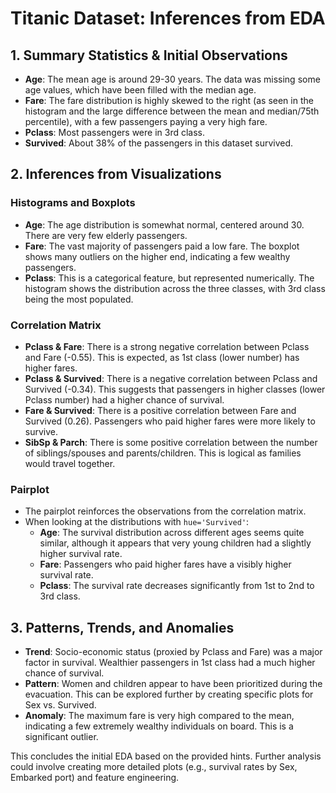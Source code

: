 
# Titanic Dataset: Inferences from EDA

## 1. Summary Statistics & Initial Observations
- **Age**: The mean age is around 29-30 years. The data was missing some age values, which have been filled with the median age.
- **Fare**: The fare distribution is highly skewed to the right (as seen in the histogram and the large difference between the mean and median/75th percentile), with a few passengers paying a very high fare.
- **Pclass**: Most passengers were in 3rd class.
- **Survived**: About 38% of the passengers in this dataset survived.

## 2. Inferences from Visualizations

### Histograms and Boxplots
- **Age**: The age distribution is somewhat normal, centered around 30. There are very few elderly passengers.
- **Fare**: The vast majority of passengers paid a low fare. The boxplot shows many outliers on the higher end, indicating a few wealthy passengers.
- **Pclass**: This is a categorical feature, but represented numerically. The histogram shows the distribution across the three classes, with 3rd class being the most populated.

### Correlation Matrix
- **Pclass & Fare**: There is a strong negative correlation between Pclass and Fare (-0.55). This is expected, as 1st class (lower number) has higher fares.
- **Pclass & Survived**: There is a negative correlation between Pclass and Survived (-0.34). This suggests that passengers in higher classes (lower Pclass number) had a higher chance of survival.
- **Fare & Survived**: There is a positive correlation between Fare and Survived (0.26). Passengers who paid higher fares were more likely to survive.
- **SibSp & Parch**: There is some positive correlation between the number of siblings/spouses and parents/children. This is logical as families would travel together.

### Pairplot
- The pairplot reinforces the observations from the correlation matrix.
- When looking at the distributions with `hue='Survived'`:
    - **Age**: The survival distribution across different ages seems quite similar, although it appears that very young children had a slightly higher survival rate.
    - **Fare**: Passengers who paid higher fares have a visibly higher survival rate.
    - **Pclass**: The survival rate decreases significantly from 1st to 2nd to 3rd class.

## 3. Patterns, Trends, and Anomalies
- **Trend**: Socio-economic status (proxied by Pclass and Fare) was a major factor in survival. Wealthier passengers in 1st class had a much higher chance of survival.
- **Pattern**: Women and children appear to have been prioritized during the evacuation. This can be explored further by creating specific plots for Sex vs. Survived.
- **Anomaly**: The maximum fare is very high compared to the mean, indicating a few extremely wealthy individuals on board. This is a significant outlier.

This concludes the initial EDA based on the provided hints. Further analysis could involve creating more detailed plots (e.g., survival rates by Sex, Embarked port) and feature engineering.
